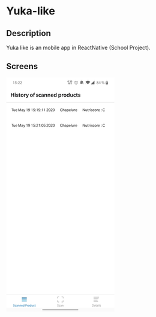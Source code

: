 # Yuka-like

## Description

Yuka like is an mobile app in ReactNative (School Project).

## Screens

![screen 1](./images/screens/screen_1.jpg)